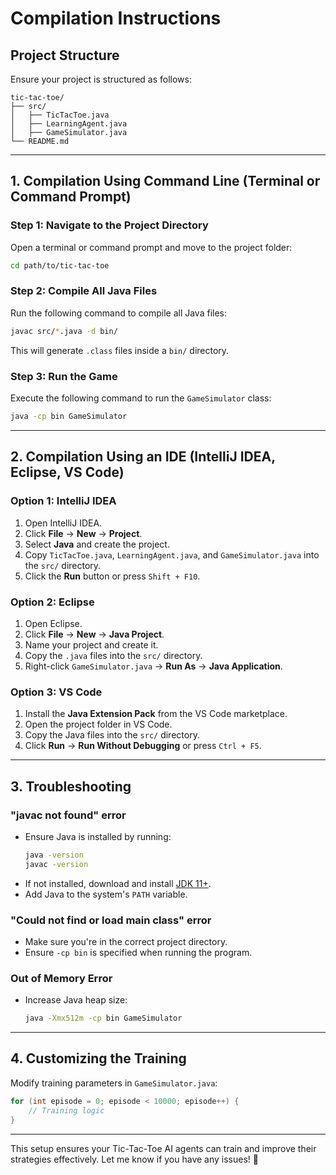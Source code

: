 # Compilation Instructions

## **Project Structure**
Ensure your project is structured as follows:
```
tic-tac-toe/
├── src/
│   ├── TicTacToe.java
│   ├── LearningAgent.java
│   ├── GameSimulator.java
└── README.md
```

---

## **1. Compilation Using Command Line (Terminal or Command Prompt)**

### **Step 1: Navigate to the Project Directory**
Open a terminal or command prompt and move to the project folder:
```bash
cd path/to/tic-tac-toe
```

### **Step 2: Compile All Java Files**
Run the following command to compile all Java files:
```bash
javac src/*.java -d bin/
```
This will generate `.class` files inside a `bin/` directory.

### **Step 3: Run the Game**
Execute the following command to run the `GameSimulator` class:
```bash
java -cp bin GameSimulator
```

---

## **2. Compilation Using an IDE (IntelliJ IDEA, Eclipse, VS Code)**

### **Option 1: IntelliJ IDEA**
1. Open IntelliJ IDEA.
2. Click **File** → **New** → **Project**.
3. Select **Java** and create the project.
4. Copy `TicTacToe.java`, `LearningAgent.java`, and `GameSimulator.java` into the `src/` directory.
5. Click the **Run** button or press `Shift + F10`.

### **Option 2: Eclipse**
1. Open Eclipse.
2. Click **File** → **New** → **Java Project**.
3. Name your project and create it.
4. Copy the `.java` files into the `src/` directory.
5. Right-click `GameSimulator.java` → **Run As** → **Java Application**.

### **Option 3: VS Code**
1. Install the **Java Extension Pack** from the VS Code marketplace.
2. Open the project folder in VS Code.
3. Copy the Java files into the `src/` directory.
4. Click **Run** → **Run Without Debugging** or press `Ctrl + F5`.

---

## **3. Troubleshooting**

### **"javac not found" error**
- Ensure Java is installed by running:
  ```bash
  java -version
  javac -version
  ```
- If not installed, download and install [JDK 11+](https://adoptopenjdk.net/).
- Add Java to the system's `PATH` variable.

### **"Could not find or load main class" error**
- Make sure you're in the correct project directory.
- Ensure `-cp bin` is specified when running the program.

### **Out of Memory Error**
- Increase Java heap size:
  ```bash
  java -Xmx512m -cp bin GameSimulator
  ```

---

## **4. Customizing the Training**
Modify training parameters in `GameSimulator.java`:
```java
for (int episode = 0; episode < 10000; episode++) {
    // Training logic
}
```

---

This setup ensures your Tic-Tac-Toe AI agents can train and improve their strategies effectively. Let me know if you have any issues! 🚀

